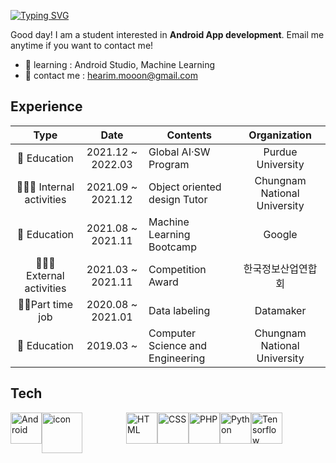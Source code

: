 [![Typing SVG](https://readme-typing-svg.herokuapp.com?font=JetBrains+Mono&color=%23FF00B5&size=40&vCenter=true&width=900&lines=Hi+there%F0%9F%91%8B;I'm+HEARIM!%F0%9F%91%A9%F0%9F%8F%BB%E2%80%8D%F0%9F%92%BB;I'm+becoming+to+Android+developer%F0%9F%8C%B1)](https://git.io/typing-svg)

Good day! I am a student interested in **Android App development**. 
Email me anytime if you want to contact me!
- 🌱 learning : Android Studio, Machine Learning
- 📩 contact me : hearim.mooon@gmail.com

## Experience

|         Type          |       Date        | Contents                                  |  Organization   |
| :-------------------: | :---------------: | ----------------------------------------- | :-------------: |
| 🏫 Education | 2021.12 ~ 2022.03 | Global AI·SW Program |  Purdue University  |
|   👩🏻‍💻 Internal activities      | 2021.09 ~ 2021.12 | Object oriented design Tutor                    |  Chungnam National University  |
|      🏫 Education      | 2021.08 ~ 2021.11 | Machine Learning Bootcamp                   |  Google  |
| 👩🏻‍💻 External activities      | 2021.03 ~ 2021.11 | Competition Award |   한국정보산업연합회    |
| 🚶🏻Part time job             | 2020.08 ~ 2021.01 | Data labeling                              |    Datamaker   |
|      🏫 Education      | 2019.03 ~         | Computer Science and Engineering            | Chungnam National University |

## Tech
<div style="display: flex;">
<img src="https://cdn.worldvectorlogo.com/logos/android.svg" alt="Android" width="50" height="50"/>
<img src="https://techstack-generator.vercel.app/js-icon.svg" alt="icon" width="65" style="width: 65px; height: 65px; margin-right: 70px; margin-bottom: 50px;" />
<img src="https://cdn.worldvectorlogo.com/logos/html-1.svg" alt="HTML" width="50" height="50"/>
<img src="https://cdn.worldvectorlogo.com/logos/css-3.svg" alt="CSS" width="50" height="50"/>
<img src="https://cdn.worldvectorlogo.com/logos/php-1.svg" alt="PHP" width="50" height="50"/>
<img src="https://cdn.worldvectorlogo.com/logos/python-5.svg" alt="Python" width="50" height="50"/>
<img src="https://cdn.worldvectorlogo.com/logos/tensorflow-2.svg" alt="Tensorflow" width="50" height="50"/>
</div>

<!-- 
![moo-nerim's GitHub stats](https://github-readme-stats.vercel.app/api?username=moo-nerim&show_icons=true&theme=gruvbox)
<div style="display: flex;"><img src="https://techstack-generator.vercel.app/js-icon.svg" alt="icon" width="65" style="width: 65px; height: 65px; margin-right: 0px; margin-bottom: 50px;" /> -->
<!--
**moo-nerim/moo-nerim** is a ✨ _special_ ✨ repository because its `README.md` (this file) appears on your GitHub profile.



Here are some ideas to get you started:

- 🔭 I’m currently working on ...
- 🌱 I’m currently learning ...
- 👯 I’m looking to collaborate on ...
- 🤔 I’m looking for help with ...
- 💬 Ask me about ...
- 📫 How to reach me: ...
- 😄 Pronouns: ...
- ⚡ Fun fact: ...
-->
